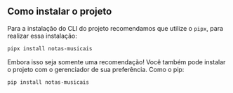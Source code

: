## Como instalar o projeto

Para a instalação do CLI do projeto recomendamos que utilize o `pipx`, para realizar essa instalação:

```bash
pipx install notas-musicais
```

Embora isso seja somente uma recomendação!  Você também pode instalar o projeto com o gerenciador de sua preferência. Como o pip:

```bash
pip install notas-musicais
```
